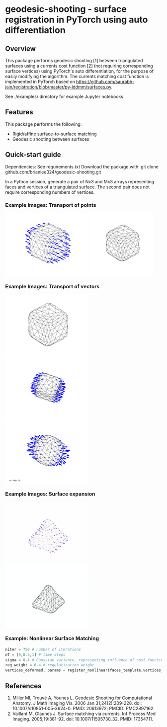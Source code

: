 # geodesic-shooting - surface registration in PyTorch using auto differentiation

## Overview
This package performs geodesic shooting [1] between triangulated surfaces using a currents cost function [2] (not requiring corresponding surface vertices) using PyTorch's auto differentiation, for the purpose of easily modifying the algorithm. The currents matching cost function is implemented in PyTorch based on https://github.com/saurabh-jain/registration/blob/master/py-lddmm/surfaces.py.

See ./examples/ directory for example Jupyter notebooks.

## Features
This package performs the following:
* Rigid/affine surface-to-surface matching
* Geodesic shooting between surfaces

## Quick-start guide
Dependencies: See requirements.txt
Download the package with: git clone github.com/brianlee324/geodesic-shooting.git

In a Python session, generate a pair of Nx3 and Mx3 arrays representing faces and vertices of a triangulated surface. The second pair does not require corresponding numbers of vertices.

### Example Images: Transport of points
<p float="left">
  <img src="/data/cube_arrows.png" height="200" />
  <img src="/data/cube_expand.gif" height="200" /> 
</p>

### Example Images: Transport of vectors
<p float="left">
  <img src="/data/cube_to_sphere.gif" height="200" />
  <img src="/data/cube_arrows_transport.gif" height="200" /> 
  <img src="/data/transport_target.png" height="200" /> 
</p>

### Example Images: Surface expansion
<p float="left">
  <img src="/data/pyramid_vectors.gif" height="200" />
  <img src="/data/pyramid_jacobian.gif" height="200" /> 
</p>

### Example: Nonlinear Surface Matching
```python
niter = 750 # number of iterations
nT = [0,0.5,1] # time steps
sigma = 0.4 # Gaussian variance, representing influence of cost function kernel
reg_weight = 0.4 # regularization weight
vertices_deformed, params = register_nonlinear(faces_template,vertices_template,faces_target,vertices_target,niter=niter,nT=nT,sigma=sigma,reg_weight=reg_weight)
```

## References
1. Miller MI, Trouvé A, Younes L. Geodesic Shooting for Computational Anatomy. J Math Imaging Vis. 2006 Jan 31;24(2):209-228. doi: 10.1007/s10851-005-3624-0. PMID: 20613972; PMCID: PMC2897162.
2. Vaillant M, Glaunès J. Surface matching via currents. Inf Process Med Imaging. 2005;19:381-92. doi: 10.1007/11505730_32. PMID: 17354711.

